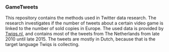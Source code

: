 ### GameTweets

This repository contains the methods used in Twitter data research. The research investigates if the number of tweets about a certain video game is linked to the number of sold copies in Europe. The used data is provided by [Twiqs.nl](www.twiqs.nl), and contains most of the tweets from The Netherlands from late 2010 until late 2015. The tweets are mostly in Dutch, because that is the target language Twiqs is collecting.
